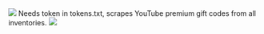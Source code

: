 <img src="https://cdn.discordapp.com/attachments/888463201526755350/895915488129990676/unknown.png">
Needs token in tokens.txt, scrapes YouTube premium gift codes from all inventories.
<img src="https://cdn.discordapp.com/attachments/883531641828556821/895916316752498729/unknown.png">
